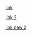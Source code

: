 [link](pictures/element.html)

[link 2](directory/personal.html)

[link new 2](pictures/image2.jpg)
